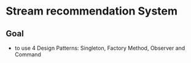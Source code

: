 # Stream recommendation System

## Goal

- to use 4 Design Patterns: Singleton, Factory Method, Observer and Command
